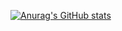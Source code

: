 [![Anurag's GitHub stats](https://github-readme-stats.vercel.app/api?username=thecrisperson1)](https://github.com/anuraghazra/github-readme-stats)
